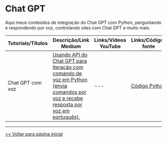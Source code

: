 # Chat GPT
Aqui meus conteúdos de integração do Chat GPT com Python, perguntando e respondendo por voz, controlando sites com Chat GPT e muito mais.

| Tutoriais/Títulos    | Descrição/Link Medium  | Links/Vídeos YouTube | Links/Códigos fonte |
| --- | --- | --- | --- |
| Chat GPT com voz| [Usando API do Chat GPT para iteração com comando de voz em Python (envia comandos por voz e recebe resposta por voz em português).](https://medium.com/@dev.daniel.amorim/assistente-com-chat-gpt-6512c606a28e) | --- | [Código Python](https://github.com/dev-daniel-amorim/Topico-ChatGPT/blob/main/ChatGPT_Voice/main.py) |


<hr>

[<< Voltar para página inicial](https://github.com/dev-daniel-amorim)

